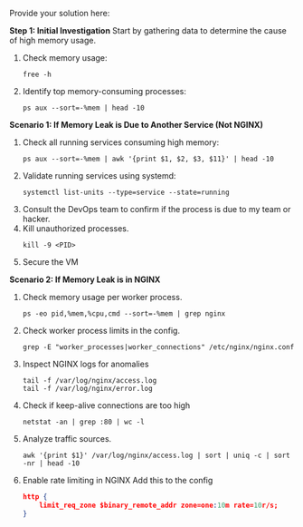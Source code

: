 Provide your solution here:

**Step 1: Initial Investigation**
Start by gathering data to determine the cause of high memory usage.

1. Check memory usage:
    ```console
    free -h
    ```
2. Identify top memory-consuming processes:
    ```console
    ps aux --sort=-%mem | head -10
    ```

**Scenario 1: If Memory Leak is Due to Another Service (Not NGINX)**

1. Check all running services consuming high memory:
    ```console
    ps aux --sort=-%mem | awk '{print $1, $2, $3, $11}' | head -10
    ```
2. Validate running services using systemd:
    ```console
    systemctl list-units --type=service --state=running
    ```
3. Consult the DevOps team to confirm if the process is due to my team or hacker.
4. Kill unauthorized processes.
    ```console
    kill -9 <PID>
    ```
5. Secure the VM

**Scenario 2: If Memory Leak is in NGINX**
1. Check memory usage per worker process.
    ```console
    ps -eo pid,%mem,%cpu,cmd --sort=-%mem | grep nginx
    ```
2. Check worker process limits in the config.
    ```console
    grep -E "worker_processes|worker_connections" /etc/nginx/nginx.conf
    ```
3. Inspect NGINX logs for anomalies
    ```console
    tail -f /var/log/nginx/access.log
    tail -f /var/log/nginx/error.log
    ```
4. Check if keep-alive connections are too high
    ```console
    netstat -an | grep :80 | wc -l
    ```
5. Analyze traffic sources.
    ```console
    awk '{print $1}' /var/log/nginx/access.log | sort | uniq -c | sort -nr | head -10
    ```
6. Enable rate limiting in NGINX
    Add this to the config
    ```json
    http {
        limit_req_zone $binary_remote_addr zone=one:10m rate=10r/s;
    }
    ```

